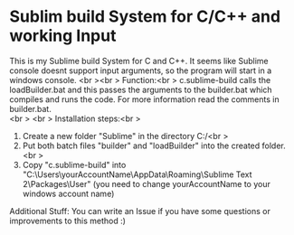 Sublim build System for C/C++ and working Input
===================
This is my Sublime build System for C and C++. It seems like Sublime console doesnt support input arguments, so the program will start in a windows console.
<br \><br \>
Function:<br \>
c.sublime-build calls the loadBuilder.bat and this passes the arguments to the builder.bat which compiles and runs the code. 
For more information read the comments in builder.bat.  
<br \>
<br \>
Installation steps:<br \>
1. Create a new folder "Sublime" in the directory C:/<br \>
2. Put both batch files "builder" and "loadBuilder" into the created folder.<br \>
3. Copy "c.sublime-build" into "C:\Users\yourAccountName\AppData\Roaming\Sublime Text 2\Packages\User" (you need to change yourAccountName to your windows account name)


Additional Stuff:
You can write an Issue if you have some questions or improvements to this method :)
